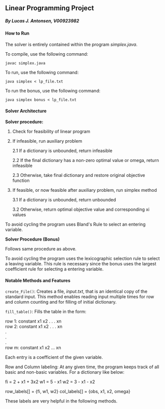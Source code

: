 Linear Programming Project  
---
##### By Lucas J. Antonsen, V00923982

#### How to Run

The solver is entirely contained within the program _simplex.java_.

To compile, use the following command:

`javac simplex.java`

To run, use the following command:

`java simplex < lp_file.txt`

To run the bonus, use the following command:

`java simplex bonus < lp_file.txt`

#### Solver Architecture

**Solver procedure:**

1. Check for feasibility of linear program

2. If infeasible, run auxiliary problem

    2.1 If a dictionary is unbounded, return infeasible
    
    2.2 If the final dictionary has a non-zero optimal value or omega, return
    infeasible
    
    2.3 Otherwise, take final dictionary and restore original objective function
    
3. If feasible, or now feasible after auxiliary problem, run simplex method

    3.1 If a dictionary is unbounded, return unbounded
    
    3.2 Otherwise, return optimal objective value and corresponding xi values
    
To avoid cycling the program uses Bland's Rule to select an entering variable.

**Solver Procedure (Bonus)**

Follows same procedure as above.

To avoid cycling the program uses the lexicographic selection rule to select a
leaving variable. This rule is necessary since the bonus uses the largest coefficient
rule for selecting a entering variable.

#### Notable Methods and Features

`create_File()`: Creates a file, _input.txt_, that is an identical copy of the
standard input. This method enables reading input multiple times for row and 
column counting and for filling of initial dictionary.

`fill_table()`: Fills the table in the form:

row 1: constant x1 x2 . . . xn  
row 2: constant x1 x2 . . . xn  
.  
.  
.  
row m: constant x1 x2 ... xn  

Each entry is a coefficient of the given variable.

Row and Column labeling: At any given time, the program keeps track of all
basic and non-basic variables. For a dictionary like below:

fi = 2 + x1 + 3x2
w1 = 5 - x1
w2 = 3 - x1 - x2

row_labels[] = {fi, w1, w2}
col_labels[] = {obs, x1, x2, omega}

These labels are very helpful in the following methods.